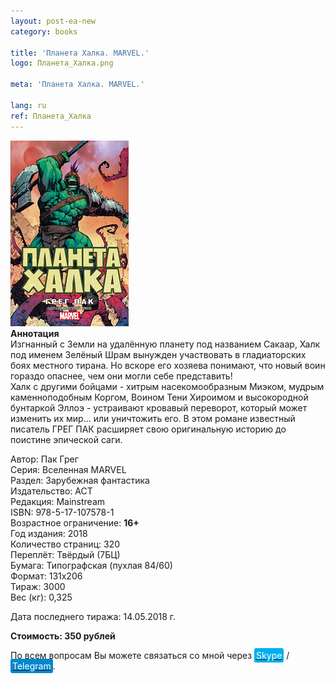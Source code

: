```yaml
---
layout: post-ea-new
category: books

title: 'Планета Халка. MARVEL.'
logo: Планета_Халка.png

meta: 'Планета Халка. MARVEL.'

lang: ru
ref: Планета_Халка
---
```


<a data-fancybox="gallery" href="/img/books/Планета_Халка.png"><img src="/img/books/Планета_Халка.png" alt=""></a>  
**Аннотация**  
Изгнанный с Земли на удалённую планету под названием Сакаар, Халк под именем Зелёный Шрам вынужден участвовать в гладиаторских боях местного тирана. Но вскоре его хозяева понимают, что новый воин гораздо опаснее, чем они могли себе представить!  
Халк с другими бойцами - хитрым насекомообразным Миэком, мудрым каменноподобным Коргом, Воином Тени Хироимом и высокородной бунтаркой Эллоэ - устраивают кровавый переворот, который может изменить их мир... или уничтожить его. В этом романе известный писатель ГРЕГ ПАК расширяет свою оригинальную историю до поистине эпической саги.

Автор: Пак Грег  
Серия: Вселенная MARVEL  
Раздел: Зарубежная фантастика  
Издательство: АСТ  
Редакция: Mainstream  
ISBN: 978-5-17-107578-1  
Возрастное ограничение: **16+**  
Год издания: 2018  
Количество страниц: 320  
Переплёт: Твёрдый  (7БЦ)  
Бумага: Типографская (пухлая 84/60)  
Формат: 131х206  
Тираж: 3000  
Вес (кг): 0,325

Дата последнего тиража:	14.05.2018 г.

**Стоимость: 350 рублей**

По всем вопросам Вы можете связаться со мной через <a href="skype:chutkoy89?call" target="_blank"><span style="background-color:#00aff0; color:white; padding:3px; border-radius: 3px">Skype</span></a> / <a href="https://t.me/chutkoy" target="_blank"><span style="background-color:#0088cc; color:white; padding:3px; border-radius: 3px">Telegram</span></a>.